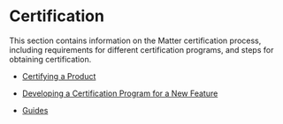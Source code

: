 # Certification

This section contains information on the Matter certification process, including requirements for different certification programs, and steps for obtaining certification.

- [Certifying a Product](./certifying-a-product/index.md)
- [Developing a Certification Program for a New Feature](/certification/certification-program-development/index.md)

- [Guides](./guides/)
